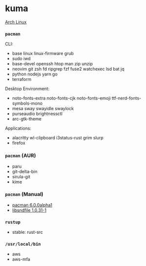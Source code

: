 kuma
========
[Arch Linux](https://archlinux.org/)

### `pacman`
CLI:

- base linux linux-firmware grub
- sudo iwd
- base-devel openssh htop man zip unzip
- neovim git zsh fd ripgrep fzf fuse2 watchexec lsd bat jq
- python nodejs yarn go
- terraform

Desktop Environment:

- noto-fonts-extra noto-fonts-cjk noto-fonts-emoji ttf-nerd-fonts-symbols-mono
- mesa sway swayidle swaylock
- purseaudio brightnessctl
- arc-gtk-theme

Applications:

- alacritty wl-clipboard i3status-rust grim slurp
- firefox

### `pacman` (AUR)
- paru
- git-delta-bin
- sirula-git
- kime

### `pacman` (Manual)
- [pacman 6.0.0alpha1](http://allanmcrae.com/2020/12/pacman-6-0-0alpha1/)
- [libsndfile 1.0.31-1](https://github.com/simnalamburt/PKGBUILD/tree/main/libsndfile)

### `rustup`
- stable: rust-src

### `/usr/local/bin`
- aws
- aws-mfa
